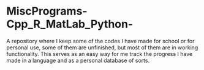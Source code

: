 # MiscPrograms-Cpp_R_MatLab_Python-

A repository where I keep some of the codes I have made for school or for personal use, some of them are unfinished, but most of them are in working functionality.
This serves as an easy way for me track the progress I have made in a language and as a personal database of sorts.
